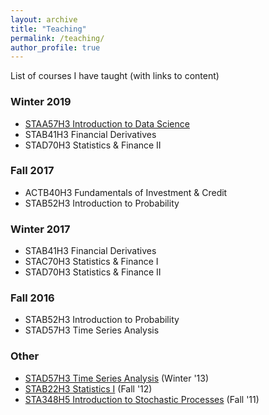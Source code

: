 ```yaml
---
layout: archive
title: "Teaching"
permalink: /teaching/
author_profile: true
---
```


List of courses I have taught (with links to content)

### Winter 2019
+ [STAA57H3 Introduction to Data Science](https://damouras.github.io/STAA57_W19/)
+ STAB41H3 Financial Derivatives
+ STAD70H3 Statistics & Finance II

### Fall 2017
+ ACTB40H3 Fundamentals of Investment & Credit
+ STAB52H3 Introduction to Probability

### Winter 2017
+ STAB41H3 Financial Derivatives
+ STAC70H3 Statistics & Finance I
+ STAD70H3 Statistics & Finance II

### Fall 2016
+ STAB52H3 Introduction to Probability
+ STAD57H3 Time Series Analysis

### Other
+ [STAD57H3 Time Series Analysis](http://www.utsc.utoronto.ca/~sdamouras/courses/STAD57H3_W13/list.htm) (Winter '13)
+ [STAB22H3 Statistics I](http://www.utsc.utoronto.ca/~sdamouras/courses/STAB22H3_F12/list.htm) (Fall '12)
+ [STA348H5 Introduction to Stochastic Processes](http://www.utsc.utoronto.ca/~sdamouras/courses/STA348H5_F11/list.htm) (Fall '11)